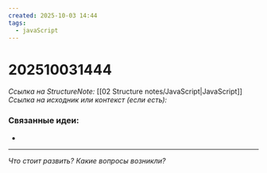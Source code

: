 ```yaml
---
created: 2025-10-03 14:44
tags:
  - javaScript
---
```

# 202510031444
*Ссылка на StructureNote:* [[02 Structure notes/JavaScript|JavaScript]]
*Ссылка на исходник или контекст (если есть):* 


### Связанные идеи:
* 
---

*Что стоит развить? Какие вопросы возникли?*
